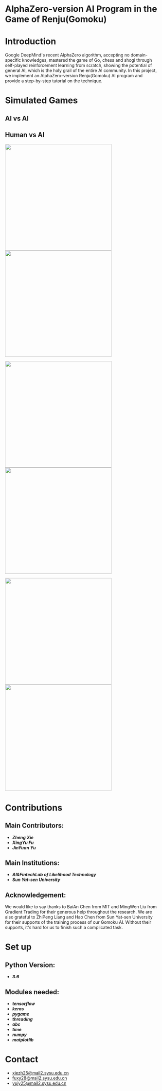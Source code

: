 # AlphaZero-version AI Program in the Game of Renju(Gomoku)

Introduction
====
Google DeepMind's recent AlphaZero algorithm, accepting no domain-specific knowledges, mastered the game of Go, chess and shogi through self-played reinforcement learning from scratch, showing the potential of general AI, which is the holy grail of the entire AI community. In this project, we implement an AlphaZero-version Renju(Gomoku) AI program and provide a step-by-step tutorial on the technique.

Simulated Games
====
AI vs AI
-------

Human vs AI
-------
<p class="half">
  <img src="https://github.com/PolyKen/AlphaRenju_Zero/blob/master/picture/man_vs_ai_1.png" width="350px" height="350px"/>
  <img src="https://github.com/PolyKen/AlphaRenju_Zero/blob/master/picture/man_vs_ai_2.png" width="350px" height="350px"/>
</p>

<p class="half">
  <img src="https://github.com/PolyKen/AlphaRenju_Zero/blob/master/picture/man_vs_ai_3.png" width="350px" height="350px"/>
  <img src="https://github.com/PolyKen/AlphaRenju_Zero/blob/master/picture/man_vs_ai_4.png" width="350px" height="350px"/>
</p>

<p class="half">
  <img src="https://github.com/PolyKen/AlphaRenju_Zero/blob/master/picture/man_vs_ai_5.png" width="350px" height="350px"/>
  <img src="https://github.com/PolyKen/AlphaRenju_Zero/blob/master/picture/man_vs_ai_6.png" width="350px" height="350px"/>
</p>


Contributions
====
Main Contributors:
-------
- ***Zheng Xie***
- ***XingYu Fu***
- ***JinYuan Yu***

Main Institutions:
-------
- ***AI&FintechLab of Likelihood Technology***
- ***Sun Yat-sen University***

Acknowledgement:
-------
We would like to say thanks to BaiAn Chen from MIT and MingWen Liu from Gradient Trading for their generous help throughout the research. We are also grateful to ZhiPeng Liang and Hao Chen from Sun Yat-sen University for their supports of the training process of our Gomoku AI. Without their supports, it's hard for us to finish such a complicated task.

Set up
====
Python Version:
-------
- ***3.6***

Modules needed:
-------
- ***tensorflow***
- ***keras***
- ***pygame***
- ***threading***
- ***abc***
- ***time***
- ***numpy***
- ***matplotlib***

Contact
====
- xiezh25@mail2.sysu.edu.cn
- fuxy28@mail2.sysu.edu.cn
- yujy25@mail2.sysu.edu.cn
